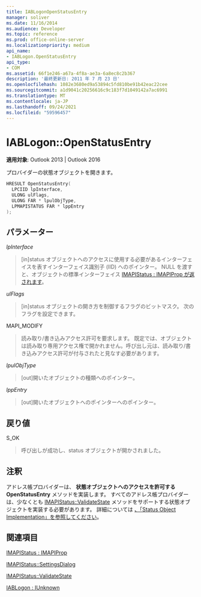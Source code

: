 ```yaml
---
title: IABLogonOpenStatusEntry
manager: soliver
ms.date: 11/16/2014
ms.audience: Developer
ms.topic: reference
ms.prod: office-online-server
ms.localizationpriority: medium
api_name:
- IABLogon.OpenStatusEntry
api_type:
- COM
ms.assetid: 66f1e246-a67a-4f8a-ae3a-6a8ec8c2b367
description: '最終更新日: 2011 年 7 月 23 日'
ms.openlocfilehash: 1082e3680ed9a53894c5fd810be91b42eac22cee
ms.sourcegitcommit: a1d9041c20256616c9c183f7d1049142a7ac6991
ms.translationtype: MT
ms.contentlocale: ja-JP
ms.lasthandoff: 09/24/2021
ms.locfileid: "59596457"
---
```

# <a name="iablogonopenstatusentry"></a>IABLogon::OpenStatusEntry

  
  
**適用対象**: Outlook 2013 | Outlook 2016 
  
プロバイダーの状態オブジェクトを開きます。
  
```cpp
HRESULT OpenStatusEntry(
  LPCIID lpInterface,
  ULONG ulFlags,
  ULONG FAR * lpulObjType,
  LPMAPISTATUS FAR * lppEntry
);
```

## <a name="parameters"></a>パラメーター

 _lpInterface_
  
> [in]status オブジェクトへのアクセスに使用する必要があるインターフェイスを表すインターフェイス識別子 (IID) へのポインター。 NULL を渡すと、オブジェクトの標準インターフェイス [IMAPIStatus : IMAPIProp が返されます](imapistatusimapiprop.md)。
    
 _ulFlags_
  
> [in]status オブジェクトの開き方を制御するフラグのビットマスク。 次のフラグを設定できます。
    
MAPI_MODIFY 
  
> 読み取り/書き込みアクセス許可を要求します。 既定では、オブジェクトは読み取り専用アクセス権で開かれません。呼び出し元は、読み取り/書き込みアクセス許可が付与されたと見なす必要があります。
    
 _lpulObjType_
  
> [out]開いたオブジェクトの種類へのポインター。
    
 _lppEntry_
  
> [out]開いたオブジェクトへのポインターへのポインター。
    
## <a name="return-value"></a>戻り値

S_OK 
  
> 呼び出しが成功し、status オブジェクトが開かされました。
    
## <a name="remarks"></a>注釈

アドレス帳プロバイダーは、 **状態オブジェクトへのアクセスを許可する OpenStatusEntry** メソッドを実装します。 すべてのアドレス帳プロバイダーは、少なくとも [IMAPIStatus::ValidateState](imapistatus-validatestate.md) メソッドをサポートする状態オブジェクトを実装する必要があります。 詳細については [、「Status Object Implementation」を参照してください](status-object-implementation.md)。
  
## <a name="see-also"></a>関連項目



[IMAPIStatus : IMAPIProp](imapistatusimapiprop.md)
  
[IMAPIStatus::SettingsDialog](imapistatus-settingsdialog.md)
  
[IMAPIStatus::ValidateState](imapistatus-validatestate.md)
  
[IABLogon : IUnknown](iablogoniunknown.md)

